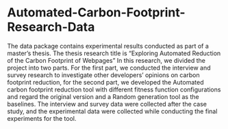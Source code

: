 # Automated-Carbon-Footprint-Research-Data

The data package contains experimental results conducted as part of a master’s thesis. The thesis research title is “Exploring Automated Reduction of the Carbon Footprint of Webpages” In this research, we divided the project into two parts. For the first part, we conducted the interview and survey research to investigate other developers’ opinions on carbon footprint reduction, for the second part, we developed the Automated carbon footprint reduction tool with different fitness function configurations and regard the original version and a Random generation tool as the baselines. The interview and survey data were collected after the case study, and the experimental data were collected while conducting the final experiments for the tool.
